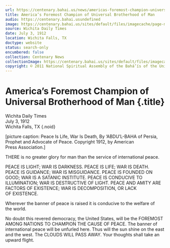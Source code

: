 ```yaml
---
url: https://centenary.bahai.us/news/americas-foremost-champion-universal-brotherhood-man-0
title: America’s Foremost Champion of Universal Brotherhood of Man
audio: https://centenary.bahai.usundefined
image: https://centenary.bahai.us/sites/default/files/imagecache/page-main-image/images/press_clippings/1912-07-03%20Wichita%20Daily%20Times%2CAmerica%27s%20Foremost%20Champion%20of%20Universal%20Brotherhood_.png
source: Wichita Daily Times
date: July 3, 1912
location: Wichita Falls, TX
doctype: website
status: search-only
encumbered: false
collection: Centenary News
collectionImage: https://centenary.bahai.us/sites/default/files/imagecache/theme-image/main_image/abdulbaha-overview-small_0.jpg
copyright: © 2011 National Spiritual Assembly of the Bahá’ís of the United States
---
```



# America’s Foremost Champion of Universal Brotherhood of Man {.title}

Wichita Daily Times  
July 3, 1912  
Wichita Falls, TX
{.noid}  



\[picture caption: Peace Is Life, War Is Death, By ‘ABDU’L-BAHA of Persia, Prophet and Advocate of Peace. Copyright 1912, by American Press Association.\]

THERE is no greater glory for man than the service of international peace.

PEACE IS LIGHT; WAR IS DARKNESS. PEACE IS LIFE; WAR IS DEATH. PEACE IS GUIDANCE; WAR IS MISGUIDANCE. PEACE IS FOUNDED ON GOOD; WAR IS A SATANIC INSTITUTE. PEACE IS CONDUCIVE TO ILLUMINATION; WAR IS DESTRUCTIVE OF LIGHT. PEACE AND AMITY ARE FACTORS OF EXISTENCE; WAR IS DECOMPOSITION, OR LACK OF EXISTENCE.

Wherever the banner of peace is raised it is conducive to the welfare of the world.

No doubt this revered democracy, the United States, will be the FOREMOST AMONG NATIONS TO CHAMPION THE CAUSE OF PEACE. The banner of international peace will be unfurled here. Thus will the sun shine on the east and the west. The CLOUDS WILL PASS AWAY. Your thoughts shall take an upward flight.
